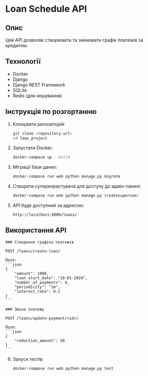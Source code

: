 # Loan Schedule API

## Опис

Цей API дозволяє створювати та змінювати графік платежів за кредитом.

## Технології

- Docker
- Django
- Django REST Framework
- SQLite
- Redis (для кешування)

## Інструкція по розгортанню

1. Клонувати репозиторій:
    ```bash
    git clone <repository-url>
    cd loan_project
    ```

2. Запустити Docker:
    ```bash
    docker-compose up --build
    ```

3. Міграції бази даних:
    ```bash
    docker-compose run web python manage.py migrate
    ```

4. Створити суперкористувача для доступу до адмін-панелі:
    ```bash
    docker-compose run web python manage.py createsuperuser
    ```

5. API буде доступний за адресою:
    ```
    http://localhost:8000/loans/
    ```

## Використання API

    ### Створення графіка платежів

    POST /loans/create-loan/

    Поля:
    ```json
    {
        "amount": 1000,
        "loan_start_date": "10-01-2024",
        "number_of_payments": 4,
        "periodicity": "1m",
        "interest_rate": 0.1
    }
    ```

    ### Зміна платежу

    POST /loans/update-payment/<id>/

    Поля:
    ```json
    {
        "reduction_amount": 50
    }
    ```

6. Запуск тестів:

    ```bash
    docker-compose run web python manage.py test
    ```